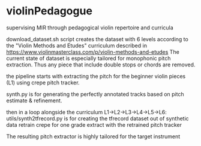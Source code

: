 # violinPedagogue
supervising MIR through pedagogical violin repertoire and curricula

download_dataset.sh script creates the dataset with 6 levels according to the "Violin Methods and Etudes" curriculum described in https://www.violinmasterclass.com/p/violin-methods-and-etudes
The current state of dataset is especially tailored for monophonic pitch extraction. Thus any piece that include double stops or chords are removed.

the pipeline starts with extracting the pitch for the beginner violin pieces (L1) using crepe pitch tracker. 

synth.py is for generating the perfectly annotated tracks based on pitch estimate & refinement.

then in a loop alongside the curriculum L1->L2->L3->L4->L5->L6:
  utils/synth2tfrecord.py is for creating the tfrecord dataset out of synthetic data
  retrain crepe for one grade
  extract with the retrained pitch tracker
  
The resulting pitch extractor is highly tailored for the target instrument

